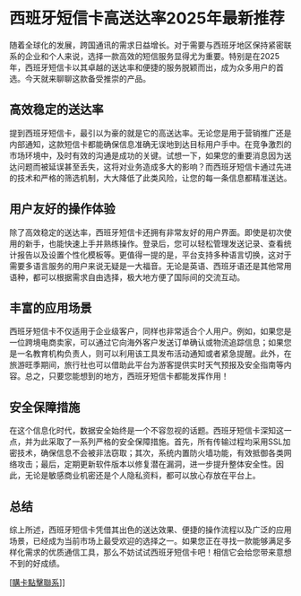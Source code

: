# 西班牙短信卡高送达率2025年最新推荐

随着全球化的发展，跨国通讯的需求日益增长。对于需要与西班牙地区保持紧密联系的企业和个人来说，选择一款高效的短信服务显得尤为重要。特别是在2025年，西班牙短信卡以其卓越的送达率和便捷的服务脱颖而出，成为众多用户的首选。今天就来聊聊这款备受推崇的产品。

## 高效稳定的送达率

提到西班牙短信卡，最引以为豪的就是它的高送达率。无论您是用于营销推广还是内部通知，这款短信卡都能确保信息准确无误地到达目标用户手中。在竞争激烈的市场环境中，及时有效的沟通是成功的关键。试想一下，如果您的重要消息因为送达问题而被延误甚至丢失，这将对业务造成多大的影响？而西班牙短信卡通过先进的技术和严格的筛选机制，大大降低了此类风险，让您的每一条信息都精准送达。

## 用户友好的操作体验

除了高效稳定的送达率，西班牙短信卡还拥有非常友好的用户界面。即使是初次使用的新手，也能快速上手并熟练操作。登录后，您可以轻松管理发送记录、查看统计报告以及设置个性化模板等。更值得一提的是，平台支持多种语言切换，这对于需要多语言服务的用户来说无疑是一大福音。无论是英语、西班牙语还是其他常用语种，都可以根据需求自由选择，极大地方便了国际间的交流互动。

## 丰富的应用场景

西班牙短信卡不仅适用于企业级客户，同样也非常适合个人用户。例如，如果您是一位跨境电商卖家，可以通过它向海外客户发送订单确认或物流追踪信息；如果您是一名教育机构负责人，则可以利用该工具发布活动通知或者紧急提醒。此外，在旅游旺季期间，旅行社也可以借助此平台为游客提供实时天气预报及安全指南等内容。总之，只要您能想到的地方，西班牙短信卡都能发挥作用！

## 安全保障措施

在这个信息化时代，数据安全始终是一个不容忽视的话题。西班牙短信卡深知这一点，并为此采取了一系列严格的安全保障措施。首先，所有传输过程均采用SSL加密技术，确保信息不会被非法窃取；其次，系统内置防火墙功能，有效抵御各类网络攻击；最后，定期更新软件版本以修复潜在漏洞，进一步提升整体安全性。因此，无论是敏感商业机密还是个人隐私资料，都可以放心存放在平台上。

## 总结

综上所述，西班牙短信卡凭借其出色的送达效果、便捷的操作流程以及广泛的应用场景，已经成为当前市场上最受欢迎的选择之一。如果您正在寻找一款能够满足多样化需求的优质通信工具，那么不妨试试西班牙短信卡吧！相信它会给您带来意想不到的好成绩。

[[購卡點擊聯系](https://t.me/s/SXDXQF)]]